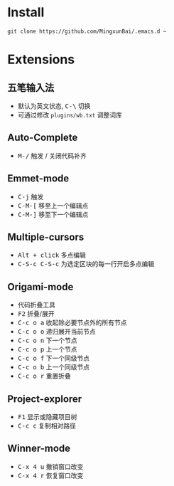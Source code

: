 Install
====================
```
git clone https://github.com/MingxunBai/.emacs.d ~
```

Extensions
====================

五笔输入法
--------------------
- 默认为英文状态, <kbd>C-\\</kbd> 切换
- 可通过修改 `plugins/wb.txt` 调整词库

Auto-Complete
--------------------
- <kbd>M-/</kbd> 触发 / 关闭代码补齐

Emmet-mode
--------------------
- <kbd>C-j</kbd> 触发
- <kbd>C-M-[</kbd> 移至上一个编辑点
- <kbd>C-M-]</kbd> 移至下一个编辑点

Multiple-cursors
--------------------
- <kbd>Alt + click</kbd> 多点编辑
- <kbd>C-S-c C-S-c</kbd> 为选定区块的每一行开启多点编辑

Origami-mode
--------------------
- 代码折叠工具
- <kbd>F2</kbd> 折叠/展开
- <kbd>C-c o a</kbd> 收起除必要节点外的所有节点
- <kbd>C-c o o</kbd> 递归展开当前节点
- <kbd>C-c o n</kbd> 下一个节点
- <kbd>C-c o p</kbd> 上一个节点
- <kbd>C-c o f</kbd> 下一个同级节点
- <kbd>C-c o b</kbd> 上一个同级节点
- <kbd>C-c o r</kbd> 重置折叠

Project-explorer
--------------------
- <kbd>F1</kbd> 显示或隐藏项目树
- <kbd>C-c c</kbd> 复制相对路径

Winner-mode
--------------------
- <kbd>C-x 4 u</kbd> 撤销窗口改变
- <kbd>C-x 4 r</kbd> 恢复窗口改变
